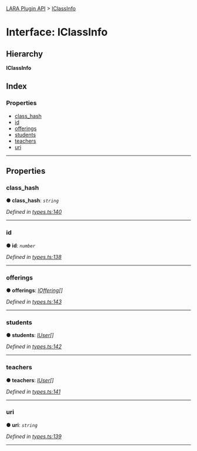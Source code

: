 [LARA Plugin API](../README.md) > [IClassInfo](../interfaces/iclassinfo.md)

# Interface: IClassInfo

## Hierarchy

**IClassInfo**

## Index

### Properties

* [class_hash](iclassinfo.md#class_hash)
* [id](iclassinfo.md#id)
* [offerings](iclassinfo.md#offerings)
* [students](iclassinfo.md#students)
* [teachers](iclassinfo.md#teachers)
* [uri](iclassinfo.md#uri)

---

## Properties

<a id="class_hash"></a>

###  class_hash

**● class_hash**: *`string`*

*Defined in [types.ts:140](https://github.com/concord-consortium/lara/blob/a5f2a518/lara-typescript/src/plugin-api/types.ts#L140)*

___
<a id="id"></a>

###  id

**● id**: *`number`*

*Defined in [types.ts:138](https://github.com/concord-consortium/lara/blob/a5f2a518/lara-typescript/src/plugin-api/types.ts#L138)*

___
<a id="offerings"></a>

###  offerings

**● offerings**: *[IOffering](ioffering.md)[]*

*Defined in [types.ts:143](https://github.com/concord-consortium/lara/blob/a5f2a518/lara-typescript/src/plugin-api/types.ts#L143)*

___
<a id="students"></a>

###  students

**● students**: *[IUser](iuser.md)[]*

*Defined in [types.ts:142](https://github.com/concord-consortium/lara/blob/a5f2a518/lara-typescript/src/plugin-api/types.ts#L142)*

___
<a id="teachers"></a>

###  teachers

**● teachers**: *[IUser](iuser.md)[]*

*Defined in [types.ts:141](https://github.com/concord-consortium/lara/blob/a5f2a518/lara-typescript/src/plugin-api/types.ts#L141)*

___
<a id="uri"></a>

###  uri

**● uri**: *`string`*

*Defined in [types.ts:139](https://github.com/concord-consortium/lara/blob/a5f2a518/lara-typescript/src/plugin-api/types.ts#L139)*

___

